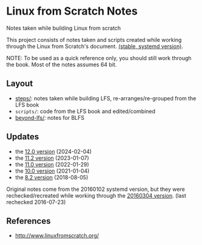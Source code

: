# Linux from Scratch Notes

Notes taken while building Linux from scratch

This project consists of notes taken and scripts created while working through the Linux from Scratch's document. [(stable, systemd version)](http://www.linuxfromscratch.org/lfs/downloads/stable-systemd/).

NOTE: To be used as a quick reference only, you should still work through the book. Most of the notes assumes 64 bit.

## Layout

- [steps/](steps/): notes taken while building LFS, re-arranges/re-grouped from the LFS book
- `scripts/`: code from the LFS book and edited/combined
- [beyond-lfs/](beyond-lfs/): notes for BLFS

## Updates

- the [12.0 version](https://www.linuxfromscratch.org/lfs/downloads/12.0-systemd/LFS-12.0-SYSTEMD-BOOK.pdf) (2024-02-04)
- the [11.2 version](https://www.linuxfromscratch.org/lfs/downloads/11.2-systemd/LFS-11.2-SYSTEMD-BOOK.pdf) (2023-01-07)
- the [11.0 version](https://www.linuxfromscratch.org/lfs/downloads/11.0-systemd/LFS-BOOK-11.0-systemd.pdf) (2022-01-29)
- the [10.0 version](http://www.linuxfromscratch.org/lfs/downloads/10.0-systemd/LFS-BOOK-10.0-systemd.pdf) (2021-01-04)
- the [8.2 version](http://www.linuxfromscratch.org/lfs/downloads/8.2-systemd/LFS-BOOK-8.2-systemd.pdf) (2018-08-05)

Original notes come from the 20160102 systemd version, but they were rechecked/recreated while working through the [20160304 version](http://www.linuxfromscratch.org/lfs/downloads/7.9-systemd/LFS-BOOK-7.9-systemd.pdf). (last rechecked 2016-07-23)

## References

- http://www.linuxfromscratch.org/
